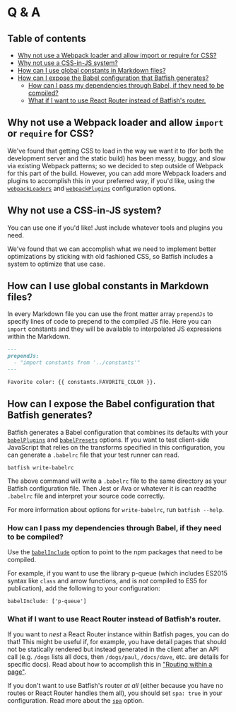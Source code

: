 # Q & A

## Table of contents

- [Why not use a Webpack loader and allow import or require for CSS?](#why-not-use-a-webpack-loader-and-allow-import-or-require-for-css)
- [Why not use a CSS-in-JS system?](#why-not-use-a-css-in-js-system)
- [How can I use global constants in Markdown files?](#how-can-i-use-global-constants-in-markdown-files)
- [How can I expose the Babel configuration that Batfish generates?](#how-can-i-expose-the-babel-configuration-that-batfish-generates)
  - [How can I pass my dependencies through Babel, if they need to be compiled?](#how-can-i-pass-my-dependencies-through-babel-if-they-need-to-be-compiled)
  - [What if I want to use React Router instead of Batfish's router.](#what-if-i-want-to-use-react-router-instead-of-batfishs-router)

## Why not use a Webpack loader and allow `import` or `require` for CSS?

We've found that getting CSS to load in the way we want it to (for both the development server and the static build) has been messy, buggy, and slow via existing Webpack patterns; so we decided to step outside of Webpack for this part of the build.
However, you can add more Webpack loaders and plugins to accomplish this in your preferred way, if you'd like, using the [`webpackLoaders`] and [`webpackPlugins`] configuration options.

## Why not use a CSS-in-JS system?

You can use one if you'd like!
Just include whatever tools and plugins you need.

We've found that we can accomplish what we need to implement better optimizations by sticking with old fashioned CSS, so Batfish includes a system to optimize that use case.

## How can I use global constants in Markdown files?

In every Markdown file you can use the front matter array `prependJs` to specify lines of code to prepend to the compiled JS file.
Here you can `import` constants and they will be available to interpolated JS expressions within the Markdown.

```markdown
---
prependJs:
  - "import constants from '../constants'"
---

Favorite color: {{ constants.FAVORITE_COLOR }}.
```

## How can I expose the Babel configuration that Batfish generates?

Batfish generates a Babel configuration that combines its defaults with your [`babelPlugins`] and [`babelPresets`] options.
If you want to test client-side JavaScript that relies on the transforms specified in this configuration, you can generate a `.babelrc` file that your test runner can read.

```
batfish write-babelrc
```

The above command will write a `.babelrc` file to the same directory as your Batfish configuration file.
Then Jest or Ava or whatever it is can readthe `.babelrc` file and interpret your source code correctly.

For more information about options for `write-babelrc`, run `batfish --help`.

### How can I pass my dependencies through Babel, if they need to be compiled?

Use the [`babelInclude`] option to point to the npm packages that need to be compiled.

For example, if you want to use the library p-queue (which includes ES2015 syntax like `class` and arrow functions, and is *not* compiled to ES5 for publication), add the following to your configuration:

```
babelInclude: ['p-queue']
```

### What if I want to use React Router instead of Batfish's router.

If you want to *nest* a React Router instance within Batfish pages, you can do that!
This might be useful if, for example, you have detail pages that should not be statically rendered but instead generated in the client after an API call (e.g. `/dogs` lists all docs, then `/dogs/paul`, `/docs/dave`, etc. are details for specific docs).
Read about how to accomplish this in ["Routing within a page"].

If you don't want to use Batfish's router *at all* (either because you have no routes or React Router handles them all), you should set `spa: true` in your configuration. Read more about the [`spa`] option.

[`webpackloaders`]: ./configuration.md#webpackloaders

[`webpackplugins`]: ./configuration.md#webpackplugins

[`jsxtrememarkdownoptions`]: ./configuration.md#jsxtrememarkdownoptions

[`babelplugins`]: ./configuration.md#babelplugins

[`babelpresets`]: ./configuration.md#babelpresets

[`babelinclude`]: ./configuration.md#babelinclude

[`spa`]: ./configuration.md#spa

["routing within a page"]: ./advanced-usage.md#routing-within-a-page
